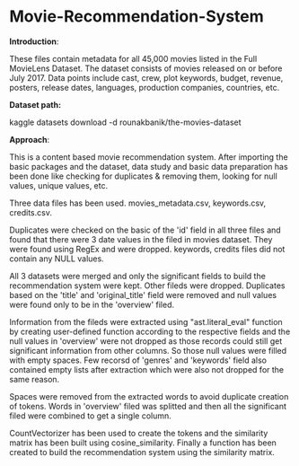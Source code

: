 # Movie-Recommendation-System
**Introduction**:
            
These files contain metadata for all 45,000 movies listed in the Full MovieLens Dataset. The dataset consists of movies released on or before July 2017. Data points include cast, crew, plot keywords, budget, revenue, posters, release dates, languages, production companies, countries, etc.

**Dataset path:**

kaggle datasets download -d rounakbanik/the-movies-dataset

**Approach**:

This is a content based movie recommendation system. After importing the basic packages and the dataset, data study and basic data preparation has been done like checking for duplicates & removing them, looking for null values, unique values, etc. 

Three data files has been used. movies_metadata.csv, keywords.csv, credits.csv.

Duplicates were checked on the basic of the 'id' field in all three files and found that there were 3 date values in the filed in movies dataset. They were found using RegEx and were dropped. keywords, credits files did not contain any NULL values. 

All 3 datasets were merged and only the significant fields to build the recommendation system were kept. Other fileds were dropped. Duplicates based on the 'title' and 'original_title' field were removed and null values were found only to be in the 'overview' filed. 

Information from the fileds were extracted using "ast.literal_eval" function by creating user-defined function according to the respective fields and the null values in 'overview' were not dropped as those records could still get significant information from other columns. So those null values were filled with empty spaces. Few recorsd of 'genres' and 'keywords' field also contained empty lists after extraction which were also not dropped for the same reason. 

Spaces were removed from the extracted words to avoid duplicate creation of tokens. Words in 'overview' filed was splitted and then all the significant filed were combined to get a single column. 

CountVectorizer has been used to create the tokens and the similarity matrix has been built using cosine_similarity. Finally a function has been created to build the recommendation system using the similarity matrix.

